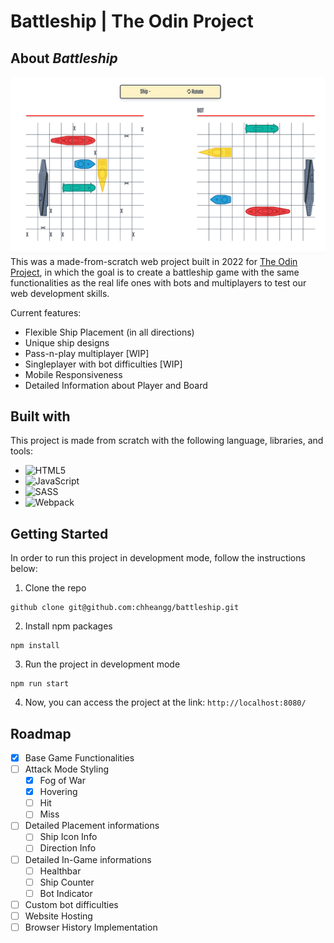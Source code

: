 # Battleship | The Odin Project
## About _Battleship_
![Image of the Battleship Gameboard](./images/project-screenshot.png)
This was a made-from-scratch web project built in 2022 for [The Odin Project](https://www.theodinproject.com/), in which the goal is to create a battleship game with the same functionalities as the real life ones with bots and multiplayers to test our web development skills.

Current features:
* Flexible Ship Placement (in all directions)
* Unique ship designs
* Pass-n-play multiplayer [WIP]
* Singleplayer with bot difficulties [WIP]
* Mobile Responsiveness
* Detailed Information about Player and Board

## Built with
This project is made from scratch with the following language, libraries, and tools:
* ![HTML5](https://img.shields.io/badge/html5-%23E34F26.svg?style=for-the-badge&logo=html5&logoColor=white)
* ![JavaScript](https://img.shields.io/badge/javascript-%23323330.svg?style=for-the-badge&logo=javascript&logoColor=%23F7DF1E)
* ![SASS](https://img.shields.io/badge/SASS-hotpink.svg?style=for-the-badge&logo=SASS&logoColor=white)
* ![Webpack](https://img.shields.io/badge/webpack-%238DD6F9.svg?style=for-the-badge&logo=webpack&logoColor=black)

## Getting Started
In order to run this project in development mode, follow the instructions below:
1. Clone the repo  
```
github clone git@github.com:chheangg/battleship.git 
```
2. Install npm packages
```
npm install
```
3. Run the project in development mode
```
npm run start
```
4. Now, you can access the project at the link: ```http://localhost:8080/```

## Roadmap
- [x] Base Game Functionalities
- [ ] Attack Mode Styling
  - [x] Fog of War
  - [x] Hovering
  - [ ] Hit
  - [ ] Miss
- [ ] Detailed Placement informations
  - [ ] Ship Icon Info
  - [ ] Direction Info
- [ ] Detailed In-Game informations
  - [ ] Healthbar
  - [ ] Ship Counter
  - [ ] Bot Indicator
- [ ] Custom bot difficulties
- [ ] Website Hosting
- [ ] Browser History Implementation
